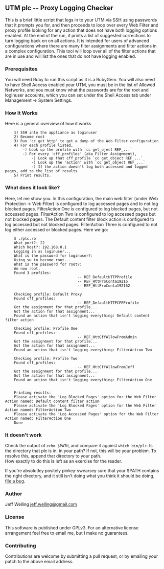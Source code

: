 
## UTM plc -- Proxy Logging Checker ##

This is a brief little script that logs in to your UTM via SSH using passwords that it prompts you for, and
then proceeds to loop over every Web Filter and proxy profile looking for any action that does not have both
logging options enabled.  At the end of the run, it prints a list of suggested corrections to turn logging
back on on all actions.  It is intended for users of advanced configurations where there are many filter
assignments and filter actions in a complex configuration.  This tool will loop over all of the filter actions
that are in use and will list the ones that do not have logging enabled.

### Prerequisites ###

You will need Ruby to run this script as it is a RubyGem.  You will also need to have Shell Access enabled
your UTM, you must be in the list of Allowed Networks, and you must know what the passwords are for the
root and loginuser accounts, which you can set under the Shell Access tab under Management -> System Settings.

### How It Works ###

Here is a general overview of how it works.

		1) SSH into the appliance as loginuser
		2) Become root
		3) Run 'cc get http' to get a dump of the Web Filter configuration
		4) For each profile listed, 
			-) Look up the profile with `cc get_oject REF_...`
			-) For every 'cff_profiles' (aka Filter Assignment), 
				-) Look up that cff_profile `cc get_object REF_...`
				-) Look up the 'action' with `cc get_object REF_...`
				-) If the action doesn't log both accessed and logged pages, add to the list of results
		5) Print results.

### What does it look like? ###

Here, let me show you.  In this configuration, the main web filter (under Web Protection -> Web Filter)
is configured to log accessed pages and to not log blocked pages.  FilterAction One is configured to log
blocked pages, but not accessed pages.  FilterAction Two is configured to log accessed pages but not blocked
pages.  The Default content filter block action is configured to log accessed but not blocked pages. 
FilterAction Three is configured to not log either accessed or blocked pages.  Here we go:

		$ ./plc.rb
		What port?: 22
		Which host?: 192.168.0.1
		Logging in as loginuser...
		What is the password for loginuser?: 
		Using su to become root...
		What is the password for root?: 
		Am now root.
		Found 3 profiles:
									 -- REF_DefaultHTTPProfile
									 -- REF_HttProConta19216
									 -- REF_HttProConta192162

		Checking profile: Default Proxy
		Found cff_profiles: 
									 -- REF_DefaultHTTPCFFProfile
		Got the assignment for that profile...
		Got the action for that assignment...
		Found an action that isn't logging everything: Default content filter action

		Checking profile: Profile One
		Found cff_profiles: 
									 -- REF_HttCffAllowFromAdmin
		Got the assignment for that profile...
		Got the action for that assignment...
		Found an action that isn't logging everything: FilterAction Two

		Checking profile: Profile Two
		Found cff_profiles: 
									 -- REF_HttCffAllowFromJeff
		Got the assignment for that profile...
		Got the action for that assignment...
		Found an action that isn't logging everything: FilterAction One


		Printing results:
		Please activate the 'Log Blocked Pages' option for the Web Filter Action named: Default content filter action
		Please activate the 'Log Blocked Pages' option for the Web Filter Action named: FilterAction Two
		Please activate the 'Log Accessed Pages' option for the Web Filter Action named: FilterAction One
		Done

### It doesn't work ###

Check the output of `echo $PATH`, and compare it against `which bin/plc`.  Is the directory that plc is in,
in your path?  If not, this will be your problem.  To resolve this, append that directory to your path.  
How exactly to do this is left as an exercise for the reader.

If you're absolutley positely pinkey-swearsey sure that your $PATH contains the right directory, and it
still isn't doing what you think it should be doing, [file a bug](https://github.com/jeffWelling/utm-plc/issues).

### Author ###

Jeff Welling
jeff.welling@gmail.com

### License ###

This software is published under GPLv3.  For an alternative license arrangement feel free to email me, but I make no guarantees.

### Contributing ###

Contributions are welcome by submitting a pull request, or by emailing your patch to the above email address.

